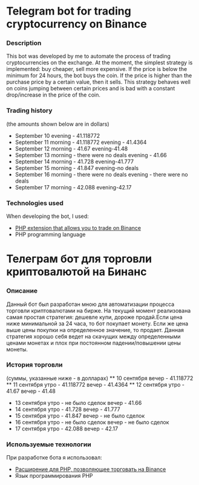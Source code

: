 # Telegram bot for trading cryptocurrency on Binance
### **Description**
   This bot was developed by me to automate the process of trading cryptocurrencies on the exchange. At the moment, the simplest strategy is implemented: buy cheaper, sell more    expensive. If the price is below the minimum for 24 hours, the bot buys the coin. If the price is higher than the purchase price by a certain value, then it sells. This          strategy behaves well on coins jumping between certain prices and is bad with a constant drop/increase in the price of the coin.
### **Trading history**
   (the amounts shown below are in dollars)
   * September 10
      evening - 41.118772
   * September 11
      morning - 41.118772
      evening - 41.4364
   * September 12
      morning - 41.67
      evening-41.48
   * September 13
      morning - there were no deals
      evening - 41.66
   * September 14
      morning - 41.728
      evening-41.777
   * September 15
      morning - 41.847
      evening-no deals
   * September 16
      morning - there were no deals
      evening - there were no deals
   * September 17
      morning - 42.088
      evening-42.17

### **Technologies used**
   When developing the bot, I used:
   * [PHP extension that allows you to trade on Binance](https://github.com/jaggedsoft/php-binance-api)
   * PHP programming language



# Телеграм бот для торговли криптовалютой на Бинанс
### **Описание**
   Данный бот был разработан мною для автоматизации процесса торговли криптовалютами на бирже. На текущий момент реализована самая простая стратегия: дешевле купи, дороже          продай.Если цена ниже минимальной за 24 часа, то бот покупает монету. Если же цена выше цены покупки на определенное значение, то продает. Данная стратегия хорошо себя ведет    на скачущих между определенными ценами монетах и плох при постоянном падении/повышении цены монеты. 
### **История торговли**
   (суммы, указанные ниже - в долларах)
   ** 10 сентября
   вечер - 41.118772
   ** 11 сентября
   утро - 41.118772
   вечер - 41.4364
   ** 12 сентября
      утро - 41.67
      вечер - 41.48
   * 13 сентября
      утро - не было сделок
      вечер - 41.66
   * 14 сентября
      утро - 41.728
      вечер - 41.777
   * 15 сентября
      утро - 41.847
      вечер - не было сделок
   * 16 сентября
      утро - не было сделок
      вечер - не было сделок
   * 17 сентября
      утро - 42.088
      вечер - 42.17

### **Используемые технологии**
   При разработке бота я использовал:
   * [Расширение для PHP, позволяющее торговать на Binance](https://github.com/jaggedsoft/php-binance-api)
   * Язык программирования PHP
